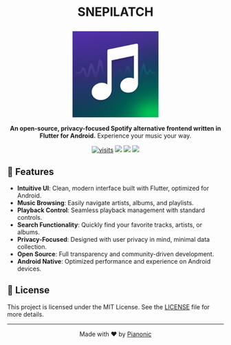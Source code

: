# <p align="center">SNEPILATCH</p>
<p align="center">
  <img src="https://raw.githubusercontent.com/Pianonic/snepilatch/main/assets/snepilatch_Logo.png" width="200" alt="SNEPILATCH Logo">
</p>
<p align="center">
  <strong>An open-source, privacy-focused Spotify alternative frontend written in Flutter for Android.</strong>
  Experience your music your way.
</p>
<p align="center">
  <a href="https://github.com/Pianonic/snepilatch"><img src="https://badgetrack.pianonic.ch/badge?tag=snepilatch&label=visits&color=5eead4&style=flat" alt="visits" /></a>
  <a href="https://github.com/Pianonic/snepilatch/blob/main/LICENSE"><img src="https://img.shields.io/github/license/Pianonic/snepilatch?color=5eead4&label=License"/></a>
  <a href="https://github.com/Pianonic/snepilatch/releases"><img src="https://img.shields.io/github/v/release/Pianonic/snepilatch?include_prereleases&color=5eead4&label=Latest%20Release"/></a>
  <a href="https://github.com/Pianonic/snepilatch?tab=readme-ov-file#-installation"><img src="https://img.shields.io/badge/Install-Instructions-5eead4.svg"/></a>
</p>

## 🚀 Features
- **Intuitive UI**: Clean, modern interface built with Flutter, optimized for Android.
- **Music Browsing**: Easily navigate artists, albums, and playlists.
- **Playback Control**: Seamless playback management with standard controls.
- **Search Functionality**: Quickly find your favorite tracks, artists, or albums.
- **Privacy-Focused**: Designed with user privacy in mind, minimal data collection.
- **Open Source**: Full transparency and community-driven development.
- **Android Native**: Optimized performance and experience on Android devices.

<!-- ## 📸 Screenshots (Light and Darkmode)
<p align="center">
  <img src="/assets/snepilatch_home.png" width="400" alt="SNEPILATCH Home Screen"><br/><br/>
  <img src="/assets/snepilatch_player.png" width="400" alt="SNEPILATCH Music Player"><br/>
</p> -->

<!-- ## 📦 Installation

### Option 1: Download the Latest APK
The easiest way to get started is to download the latest `.apk` file from the [releases page](https://github.com/Pianonic/SNEPILATCH/releases) and install it on your Android device.

### Option 2: Build from Source (Recommended for Developers)

**1. Clone the repository**
```bash
git clone https://github.com/Pianonic/SNEPILATCH.git
cd SNEPILATCH
```

**2. Ensure Flutter is installed**
Make sure you have the [Flutter SDK](https://flutter.dev/docs/get-started/install) installed and configured on your system.

**3. Get dependencies**
```bash
flutter pub get
```

**4. Build the Android application**
```bash
flutter build apk --release
```
The generated APK will be located at `build/app/outputs/flutter-apk/app-release.apk`. Transfer this file to your Android device and install it. -->

## 📜 License
This project is licensed under the MIT License.
See the [LICENSE](https://github.com/Pianonic/snepilatch/blob/main/LICENSE) file for more details.

---
<p align="center">Made with ❤️ by <a href="https://github.com/Pianonic">Pianonic</a></p>